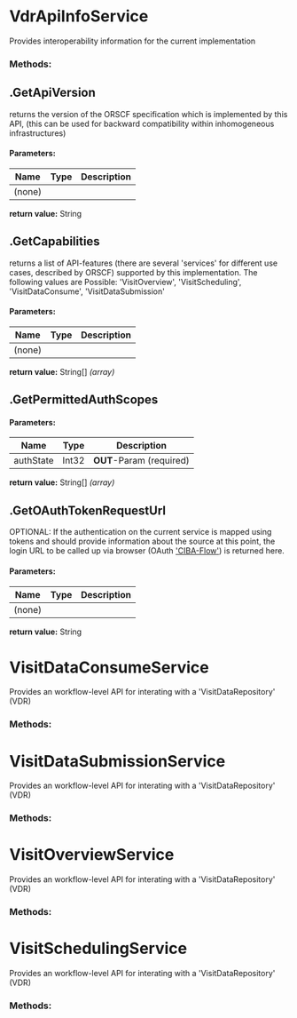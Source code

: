 ﻿# VdrApiInfoService
Provides interoperability information for the current implementation

### Methods:



## .GetApiVersion
returns the version of the ORSCF specification which is implemented by this API,
(this can be used for backward compatibility within inhomogeneous infrastructures)
#### Parameters:
|Name|Type|Description|
|----|----|-----------|
|(none)|||
**return value:** String



## .GetCapabilities
returns a list of API-features (there are several 'services' for different use cases, described by ORSCF)
supported by this implementation. The following values are Possible:
'VisitOverview', 'VisitScheduling', 'VisitDataConsume', 'VisitDataSubmission'
#### Parameters:
|Name|Type|Description|
|----|----|-----------|
|(none)|||
**return value:** String[] *(array)*



## .GetPermittedAuthScopes
#### Parameters:
|Name|Type|Description|
|----|----|-----------|
|authState|Int32|**OUT**-Param (required)|
**return value:** String[] *(array)*



## .GetOAuthTokenRequestUrl
OPTIONAL: If the authentication on the current service is mapped
using tokens and should provide information about the source at this point,
the login URL to be called up via browser (OAuth ['CIBA-Flow'](https://openid.net/specs/openid-client-initiated-backchannel-authentication-core-1_0.html)) is returned here.
#### Parameters:
|Name|Type|Description|
|----|----|-----------|
|(none)|||
**return value:** String
# VisitDataConsumeService
Provides an workflow-level API for interating with a 'VisitDataRepository' (VDR)

### Methods:
# VisitDataSubmissionService
Provides an workflow-level API for interating with a 'VisitDataRepository' (VDR)

### Methods:
# VisitOverviewService
Provides an workflow-level API for interating with a 'VisitDataRepository' (VDR)

### Methods:
# VisitSchedulingService
Provides an workflow-level API for interating with a 'VisitDataRepository' (VDR)

### Methods:
